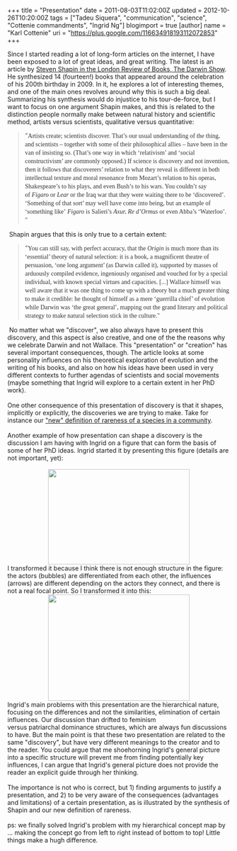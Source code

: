 +++
title = "Presentation"
date = 2011-08-03T11:02:00Z
updated = 2012-10-26T10:20:00Z
tags = ["Tadeu Siquera", "communication", "science", "Cottenie commandments", "Ingrid Ng"]
blogimport = true 
[author]
	name = "Karl Cottenie"
	uri = "https://plus.google.com/116634918193112072853"
+++

Since I started reading a lot of long-form articles on the internet, I have been exposed to a lot of great ideas, and great writing. The latest is an article by <a href="http://www.lrb.co.uk/v32/n01/steven-shapin/the-darwin-show">Steven Shapin in the London Review of Books, The Darwin Show</a>. He synthesized 14 (fourteen!) books that appeared around the celebration of his 200th birthday in 2009. In it, he explores a lot of interesting themes, and one of the main ones revolves around why this is such a big deal. Summarizing his synthesis would do injustice to his tour-de-force, but I want to focus on one argument Shapin makes, and this is related to the distinction people normally make between natural history and scientific method, artists versus scientists, qualitative versus quantitative:<br /><blockquote>"<span class="Apple-style-span" style="color: #333333; font-family: Georgia, Palatino, 'Palatino Linotype', serif; font-size: 14px; line-height: 19px;">Artists create; scientists discover. That’s our usual understanding of the thing, and scientists – together with some of their philosophical allies – have been in the van of insisting so. (That’s one way in which ‘relativism’ and ‘social constructivism’ are commonly opposed.) If science is discovery and not invention, then it follows that discoverers’ relation to what they reveal is different in both intellectual texture and moral resonance from Mozart’s relation to his operas, Shakespeare’s to his plays, and even Bush’s to his wars. You couldn’t say of&nbsp;</span><span class="Apple-style-span" style="color: #333333; font-family: Georgia, Palatino, 'Palatino Linotype', serif; font-size: 14px; line-height: 19px;"><em style="border-bottom-width: 0px; border-color: initial; border-left-width: 0px; border-right-width: 0px; border-style: initial; border-top-width: 0px; font-family: inherit; font-size: 14px; font-style: italic; font-weight: inherit; margin-bottom: 0px; margin-left: 0px; margin-right: 0px; margin-top: 0px; outline-color: initial; outline-style: initial; outline-width: 0px; padding-bottom: 0px; padding-left: 0px; padding-right: 0px; padding-top: 0px; vertical-align: baseline;">Figaro</em></span><span class="Apple-style-span" style="color: #333333; font-family: Georgia, Palatino, 'Palatino Linotype', serif; font-size: 14px; line-height: 19px;">&nbsp;or&nbsp;</span><span class="Apple-style-span" style="color: #333333; font-family: Georgia, Palatino, 'Palatino Linotype', serif; font-size: 14px; line-height: 19px;"><em style="border-bottom-width: 0px; border-color: initial; border-left-width: 0px; border-right-width: 0px; border-style: initial; border-top-width: 0px; font-family: inherit; font-size: 14px; font-style: italic; font-weight: inherit; margin-bottom: 0px; margin-left: 0px; margin-right: 0px; margin-top: 0px; outline-color: initial; outline-style: initial; outline-width: 0px; padding-bottom: 0px; padding-left: 0px; padding-right: 0px; padding-top: 0px; vertical-align: baseline;">Lear</em></span><span class="Apple-style-span" style="color: #333333; font-family: Georgia, Palatino, 'Palatino Linotype', serif; font-size: 14px; line-height: 19px;">&nbsp;or the Iraq war that they were waiting there to be ‘discovered’. ‘Something of that sort’ may well have come into being, but an example of ‘something like’&nbsp;</span><span class="Apple-style-span" style="color: #333333; font-family: Georgia, Palatino, 'Palatino Linotype', serif; font-size: 14px; line-height: 19px;"><em style="border-bottom-width: 0px; border-color: initial; border-left-width: 0px; border-right-width: 0px; border-style: initial; border-top-width: 0px; font-family: inherit; font-size: 14px; font-style: italic; font-weight: inherit; margin-bottom: 0px; margin-left: 0px; margin-right: 0px; margin-top: 0px; outline-color: initial; outline-style: initial; outline-width: 0px; padding-bottom: 0px; padding-left: 0px; padding-right: 0px; padding-top: 0px; vertical-align: baseline;">Figaro</em></span><span class="Apple-style-span" style="color: #333333; font-family: Georgia, Palatino, 'Palatino Linotype', serif; font-size: 14px; line-height: 19px;">&nbsp;is Salieri’s&nbsp;</span><span class="Apple-style-span" style="color: #333333; font-family: Georgia, Palatino, 'Palatino Linotype', serif; font-size: 14px; line-height: 19px;"><em style="border-bottom-width: 0px; border-color: initial; border-left-width: 0px; border-right-width: 0px; border-style: initial; border-top-width: 0px; font-family: inherit; font-size: 14px; font-style: italic; font-weight: inherit; margin-bottom: 0px; margin-left: 0px; margin-right: 0px; margin-top: 0px; outline-color: initial; outline-style: initial; outline-width: 0px; padding-bottom: 0px; padding-left: 0px; padding-right: 0px; padding-top: 0px; vertical-align: baseline;">Axur, Re d’Ormus</em></span><span class="Apple-style-span" style="color: #333333; font-family: Georgia, Palatino, 'Palatino Linotype', serif; font-size: 14px; line-height: 19px;">&nbsp;or even Abba’s ‘Waterloo’. "</span></blockquote>&nbsp;Shapin argues that this is only true to a certain extent:<br /><blockquote>"<span class="Apple-style-span" style="color: #333333; font-family: Georgia, Palatino, 'Palatino Linotype', serif; font-size: 14px; line-height: 19px;">You can still say, with perfect accuracy, that the&nbsp;</span><span class="Apple-style-span" style="color: #333333; font-family: Georgia, Palatino, 'Palatino Linotype', serif; font-size: 14px; line-height: 19px;"><em style="border-bottom-width: 0px; border-color: initial; border-left-width: 0px; border-right-width: 0px; border-style: initial; border-top-width: 0px; font-family: inherit; font-size: 14px; font-style: italic; font-weight: inherit; margin-bottom: 0px; margin-left: 0px; margin-right: 0px; margin-top: 0px; outline-color: initial; outline-style: initial; outline-width: 0px; padding-bottom: 0px; padding-left: 0px; padding-right: 0px; padding-top: 0px; vertical-align: baseline;">Origin</em></span><span class="Apple-style-span" style="color: #333333; font-family: Georgia, Palatino, 'Palatino Linotype', serif; font-size: 14px; line-height: 19px;">&nbsp;is much more than its ‘essential’ theory of natural selection: it is a book, a magnificent theatre of persuasion, ‘one long argument’ (as Darwin called it), supported by masses of arduously compiled evidence, ingeniously organised and vouched for by a special individual, with known special virtues and capacities. [...]&nbsp;</span><span class="Apple-style-span" style="color: #333333; font-family: Georgia, Palatino, 'Palatino Linotype', serif; font-size: 14px; line-height: 19px;">Wallace himself was well aware that it was one thing to come up with a theory but a much greater thing to make it credible: he thought of himself as a mere ‘guerrilla chief’ of evolution while Darwin was ‘the great general’, mapping out the grand literary and political strategy to make natural selection stick in the culture.</span><span class="Apple-style-span" style="color: #333333; font-family: Georgia, Palatino, 'Palatino Linotype', serif; font-size: 14px; line-height: 19px;">"</span></blockquote>&nbsp;No matter what we "discover", we also always have to present this discovery, and this aspect is also creative, and one of the the reasons why we celebrate Darwin and not Wallace. This "presentation" or "creation" has several important consequences, though. The article looks at some personality influences on his theoretical exploration of evolution and the writing of his books, and also on how his ideas have been used in very different contexts to further agendas of scientists and social movements (maybe something that Ingrid will explore to a certain extent in her PhD work).<br /><br />One other consequence of this presentation of discovery is that it shapes, implicitly or explicitly, the discoveries we are trying to make. Take for instance our <a href="http://www.cottenielab.org/2011/07/common-versus-rare-species-in.html">"new" definition of rareness of a species in a community</a>.<br /><br />Another example of how presentation can shape a discovery is the discussion I am having with Ingrid on a figure that can form the basis of some of her PhD ideas. Ingrid started it by presenting this figure (details are not important, yet):<br /><br /><div class="separator" style="clear: both; text-align: center;"><a href="http://3.bp.blogspot.com/-p-DOPKAjbH4/TjleSfD8_1I/AAAAAAAAMXY/op87iZiiPt8/s1600/Picture+3.png" imageanchor="1" style="margin-left: 1em; margin-right: 1em;"><img border="0" height="215" src="http://3.bp.blogspot.com/-p-DOPKAjbH4/TjleSfD8_1I/AAAAAAAAMXY/op87iZiiPt8/s320/Picture+3.png" width="320" /></a></div><div class="separator" style="clear: both; text-align: left;">I transformed it because I think there is not enough structure in the figure: the actors (bubbles) are differentiated from each other, the influences (arrows) are different depending on the actors they connect, and there is not a real focal point. So I transformed it into this:</div><div class="separator" style="clear: both; text-align: center;"><a href="http://1.bp.blogspot.com/-lMWWUdBWPh8/Tjle-2ZLPOI/AAAAAAAAMXc/nwbB2GzUEdQ/s1600/photo+%25283%2529.JPG" imageanchor="1" style="margin-left: 1em; margin-right: 1em;"><img border="0" height="240" src="http://1.bp.blogspot.com/-lMWWUdBWPh8/Tjle-2ZLPOI/AAAAAAAAMXc/nwbB2GzUEdQ/s320/photo+%25283%2529.JPG" width="320" /></a></div><div class="separator" style="clear: both; text-align: left;">Ingrid's main problems with this presentation are the hierarchical nature, focusing on the differences and not the similarities, elimination of certain influences. Our discussion than drifted to feminism versus&nbsp;patriarchal&nbsp;dominance structures, which are always fun discussions to have. But the main point is that these two presentation are related to the same "discovery", but have very different meanings to the creator and to the reader. You could argue that me shoehorning Ingrid's general picture into a specific structure will prevent me from finding potentially key influences, I can argue that Ingrid's general picture does not provide the reader an explicit guide through her thinking.&nbsp;</div><div class="separator" style="clear: both; text-align: left;"><br /></div><div class="separator" style="clear: both; text-align: left;">The importance is not who is correct, but 1) finding arguments to justify a presentation, and 2) to be very aware of the consequences (advantages and limitations) of a certain presentation, as is illustrated by the synthesis of Shapin and our new definition of rareness.</div><div class="separator" style="clear: both; text-align: left;"><br /></div><div class="separator" style="clear: both; text-align: left;">ps: we finally solved Ingrid's problem with my hierarchical concept map by ... making the concept go from left to right instead of bottom to top! Little things make a hugh difference.</div><br />
